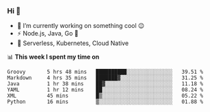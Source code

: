 ### Hi 👋

<!--
**nodejh/nodejh** is a ✨ _special_ ✨ repository because its `README.md` (this file) appears on your GitHub profile.

Here are some ideas to get you started:

- 🔭 I’m currently working on ...
- 🌱 I’m currently learning ...
- 👯 I’m looking to collaborate on ...
- 🤔 I’m looking for help with ...
- 💬 Ask me about ...
- 📫 How to reach me: ...
- 😄 Pronouns: ...
- ⚡ Fun fact: ...
-->

- 🔭 I’m currently working on something cool :wink:
- ⚡ Node.js, Java, Go :thought_balloon:
- 🤖 Serverless, Kubernetes, Cloud Native

📊 **This week I spent my time on**

<!--START_SECTION:waka-->

```text
Groovy       5 hrs 48 mins   ██████████░░░░░░░░░░░░░░░   39.51 %
Markdown     4 hrs 35 mins   ███████▓░░░░░░░░░░░░░░░░░   31.25 %
Java         1 hr 38 mins    ██▓░░░░░░░░░░░░░░░░░░░░░░   11.18 %
YAML         1 hr 12 mins    ██░░░░░░░░░░░░░░░░░░░░░░░   08.24 %
XML          45 mins         █▒░░░░░░░░░░░░░░░░░░░░░░░   05.22 %
Python       16 mins         ▒░░░░░░░░░░░░░░░░░░░░░░░░   01.88 %
```

<!--END_SECTION:waka-->


<!--
:traffic_light: **Visitors**

![visitors](https://visitor-badge.glitch.me/badge?page_id=nodejh.nodejh)
-->
